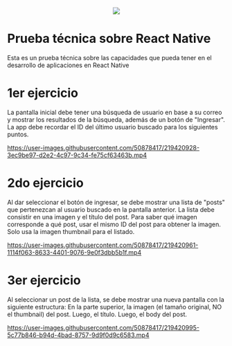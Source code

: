<h1 align="center">
   <b>
        <a href="https://www.tugerente.com/"><img src="https://uploads-ssl.webflow.com/61ad577c8c5e55e9e73323c6/63a21f9aa4a3a68ef177b0f6_LogoRegistradotuG-p-500.png" /></a><br>
    </b>
</h1>

# Prueba técnica sobre React Native
Esta es un prueba técnica sobre las capacidades que pueda tener en el desarrollo de aplicaciones en React Native

# 1er ejercicio
La pantalla inicial debe tener una búsqueda de usuario en base a su correo y mostrar los resultados de la búsqueda, además de un botón de "Ingresar". La app debe recordar el ID del último usuario buscado para los siguientes puntos.

https://user-images.githubusercontent.com/50878417/219420928-3ec9be97-d2e2-4c97-9c34-fe75cf63463b.mp4

# 2do ejercicio
Al dar seleccionar el botón de ingresar, se debe mostrar una lista de "posts" que pertenezcan al usuario buscado en la pantalla anterior. La lista debe consistir en una imagen y el título del post. Para saber qué imagen corresponde a qué post, usar el mismo ID del post para obtener la imagen. Solo usa la imagen thumbnail para el listado.

https://user-images.githubusercontent.com/50878417/219420961-1114f063-8633-4401-9076-9e0f3dbb5b1f.mp4

# 3er ejercicio
 Al seleccionar un post de la lista, se debe mostrar una nueva pantalla con la siguiente estructura: En la parte superior, la imagen (el tamaño original, NO el thumbnail) del post. Luego, el título. Luego, el body del post.

 https://user-images.githubusercontent.com/50878417/219420995-5c77b846-b94d-4bad-8757-9d9f0d9c6583.mp4